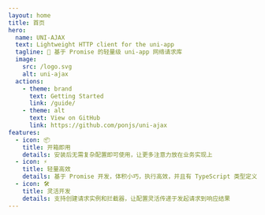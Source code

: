 ```yaml
---
layout: home
title: 首页
hero:
  name: UNI-AJAX
  text: Lightweight HTTP client for the uni-app
  tagline: 🎐 基于 Promise 的轻量级 uni-app 网络请求库
  image:
    src: /logo.svg
    alt: uni-ajax
  actions:
    - theme: brand
      text: Getting Started
      link: /guide/
    - theme: alt
      text: View on GitHub
      link: https://github.com/ponjs/uni-ajax
features:
  - icon: 📦
    title: 开箱即用
    details: 安装后无需复杂配置即可使用，让更多注意力放在业务实现上
  - icon: ⚡️
    title: 轻量高效
    details: 基于 Promise 开发，体积小巧，执行高效，并且有 TypeScript 类型定义
  - icon: 🛠️
    title: 灵活开发
    details: 支持创建请求实例和拦截器，让配置灵活传递于发起请求到响应结果
---
```


<style>
:root {
  --vp-home-hero-name-color: transparent;
  --vp-home-hero-name-background: -webkit-linear-gradient(120deg, #39be68 30%, #fa9d58);
  --vp-home-hero-image-background-image: linear-gradient(-45deg, #39be68 50%, #ff8570 50%);
  --vp-home-hero-image-filter: blur(56px);
}
</style>
